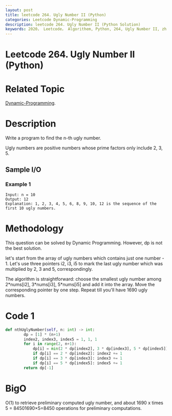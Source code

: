 ```yaml
---
layout: post
title: leetcode 264. Ugly Number II (Python)
categories: Leetcode Dynamic-Programming
description: leetcode 264. Ugly Number II (Python Solution)
keywords: 2020， Leetcode， Algorithem, Python, 264, Ugly Number II, zhenyu
---
```


# Leetcode 264. Ugly Number II (Python)

# Related Topic
<a href="/categories/#Dynamic-Programming" target="_blank"> Dynamic-Programming</a>.


# Description
Write a program to find the n-th ugly number.

Ugly numbers are positive numbers whose prime factors only include 2, 3, 5. 

## Sample I/O
### Example 1
```
Input: n = 10
Output: 12
Explanation: 1, 2, 3, 4, 5, 6, 8, 9, 10, 12 is the sequence of the first 10 ugly numbers.
```

# Methodology
This question can be solved by Dynamic Programming. However, dp is not the best solution.

let's start from the array of ugly numbers which contains just one number - 1. Let's use three pointers i2, i3, i5 to mark the last ugly number which was multiplied by 2, 3 and 5, correspondingly. 

The algorithm is straightforward: choose the smallest ugly number among 2\*nums[i2], 3\*nums[i3], 5\*nums[i5] and add it into the array. Move the corresponding pointer by one step. Repeat till you'll have 1690 ugly numbers.


# Code 1
```python
def nthUglyNumber(self, n: int) -> int:
        dp = [1] * (n+1)
        index2, index3, index5 = 1, 1, 1
        for i in range(2, n+1):
            dp[i] = min(2 * dp[index2], 3 * dp[index3], 5 * dp[index5])
            if dp[i] == 2 * dp[index2]: index2 += 1
            if dp[i] == 3 * dp[index3]: index3 += 1
            if dp[i] == 5 * dp[index5]: index5 += 1
        return dp[-1]
```

# BigO
O(1) to retrieve preliminary computed ugly number, and about 1690 x times 5 = 84501690×5=8450 operations for preliminary computations.




